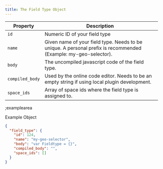 ```yaml
---
title: The Field Type Object
---
```


| Property | Description |
|---|---|
| `id` | Numeric ID of your field type |
| `name` | Given name of your field type. Needs to be unique. A personal prefix is recommended (Example: my-geo-selector). |
| `body` | The uncompiled javascript code of the field type. |
| `compiled_body` | Used by the online code editor. Needs to be an empty string if using local plugin development. |
| `space_ids` | Array of space ids where the field type is assigned to. |


;examplearea

Example Object

```json
{
  "field_type": {
    "id": 124,
    "name": "my-geo-selector",
    "body": "var Fieldtype = {}",
    "compiled_body": "",
    "space_ids": []
  }
}
```
